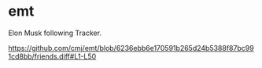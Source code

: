 # emt
Elon Musk following Tracker.

https://github.com/cmj/emt/blob/6236ebb6e170591b265d24b5388f87bc991cd8bb/friends.diff#L1-L50
